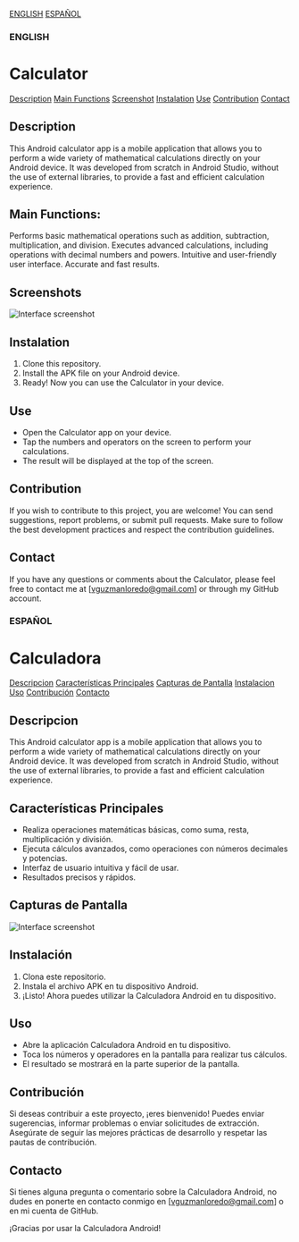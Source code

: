 [ENGLISH](#english)
[ESPAÑOL](#español)

### ENGLISH
# Calculator

[Description](#description)
[Main Functions](#main-functions)
[Screenshot](#screenshots)
[Instalation](#instalation)
[Use](#use)
[Contribution](#contribution)
[Contact](#contact)

## Description
This Android calculator app is a mobile application that allows you to perform a wide variety of mathematical calculations directly on your Android device. It was developed from scratch in Android Studio, 
without the use of external libraries, to provide a fast and efficient calculation experience.

## Main Functions:
Performs basic mathematical operations such as addition, subtraction, multiplication, and division.
Executes advanced calculations, including operations with decimal numbers and powers.
Intuitive and user-friendly user interface.
Accurate and fast results.

## Screenshots
![Interface screenshot](screenshot.jpeg)

## Instalation
1. Clone this repository.
2. Install the APK file on your Android device.
3. Ready! Now you can use the Calculator in your device. 

## Use
- Open the Calculator app on your device.
- Tap the numbers and operators on the screen to perform your calculations.
- The result will be displayed at the top of the screen.

## Contribution
If you wish to contribute to this project, you are welcome! You can send suggestions, report problems, or submit pull requests. Make sure to follow the best development practices and respect the contribution guidelines.

## Contact
If you have any questions or comments about the Calculator, please feel free to contact me at [vguzmanloredo@gmail.com] or through my GitHub account.


### ESPAÑOL
# Calculadora

[Descripcion](#descripcion)
[Características Principales](#características-principales)
[Capturas de Pantalla](#Capturas-de-Pantalla)
[Instalacion](#instalación)
[Uso](#uso)
[Contribución](#contribución)
[Contacto](#contacto)

## Descripcion
This Android calculator app is a mobile application that allows you to perform a wide variety of mathematical calculations directly on your Android device. It was developed from scratch in Android Studio, 
without the use of external libraries, to provide a fast and efficient calculation experience.
## Características Principales
- Realiza operaciones matemáticas básicas, como suma, resta, multiplicación y división.
- Ejecuta cálculos avanzados, como operaciones con números decimales y potencias.
- Interfaz de usuario intuitiva y fácil de usar.
- Resultados precisos y rápidos.

## Capturas de Pantalla
![Interface screenshot](screenshot.jpeg)

## Instalación
1. Clona este repositorio.
2. Instala el archivo APK en tu dispositivo Android.
3. ¡Listo! Ahora puedes utilizar la Calculadora Android en tu dispositivo.

## Uso
- Abre la aplicación Calculadora Android en tu dispositivo.
- Toca los números y operadores en la pantalla para realizar tus cálculos.
- El resultado se mostrará en la parte superior de la pantalla.

## Contribución
Si deseas contribuir a este proyecto, ¡eres bienvenido! Puedes enviar sugerencias, informar problemas o enviar solicitudes de extracción. Asegúrate de seguir las mejores prácticas de desarrollo y respetar las pautas de contribución.

## Contacto
Si tienes alguna pregunta o comentario sobre la Calculadora Android, no dudes en ponerte en contacto conmigo en [vguzmanloredo@gmail.com] o en mi cuenta de GitHub.

¡Gracias por usar la Calculadora Android!
